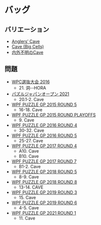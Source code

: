# バッグ

## バリエーション
- [Anglers’ Cave](anglers-cave.md)
- [Cave (Big Cells)](cave-bigcells.md)
- [内外不明のCave](cave-inorout.md)

## 問題
- [WPC選抜大会 2016](../questions/jwpc2016.md)
	- 21\. 洞--HORA
- [パズルジャパンオープン 2021](../questions/jwpc2021.md)
	- 20.1-2. Cave
- [WPF PUZZLE GP 2015 ROUND 5](../questions/wpfpgp2015-5.md)
	- 16-18. Cave
- [WPF PUZZLE GP 2015 ROUND PLAYOFFS](../questions/wpfpgp2015-po.md)
	- 9\. Cave
- [WPF PUZZLE GP 2016 ROUND 4](../questions/wpfpgp2016-4.md)
	- 30-32. Cave
- [WPF PUZZLE GP 2016 ROUND 5](../questions/wpfpgp2016-5.md)
	- 25-27. Cave
- [WPF PUZZLE GP 2017 ROUND 4](../questions/wpfpgp2017-4.md)
	- A10. Cave
	- B10. Cave
- [WPF PUZZLE GP 2017 ROUND 7](../questions/wpfpgp2017-7.md)
	- B1-2. Cave
- [WPF PUZZLE GP 2018 ROUND 5](../questions/wpfpgp2018-5.md)
	- 8-9. Cave
- [WPF PUZZLE GP 2018 ROUND 8](../questions/wpfpgp2018-8.md)
	- 13-14. CAVE
- [WPF PUZZLE GP 2019 ROUND 3](../questions/wpfpgp2019-3.md)
	- 15\. Cave
- [WPF PUZZLE GP 2019 ROUND 6](../questions/wpfpgp2019-6.md)
	- 4-5. Cave
- [WPF PUZZLE GP 2021 ROUND 1](../questions/wpfpgp2021-1.md)
	- 11\. Cave
